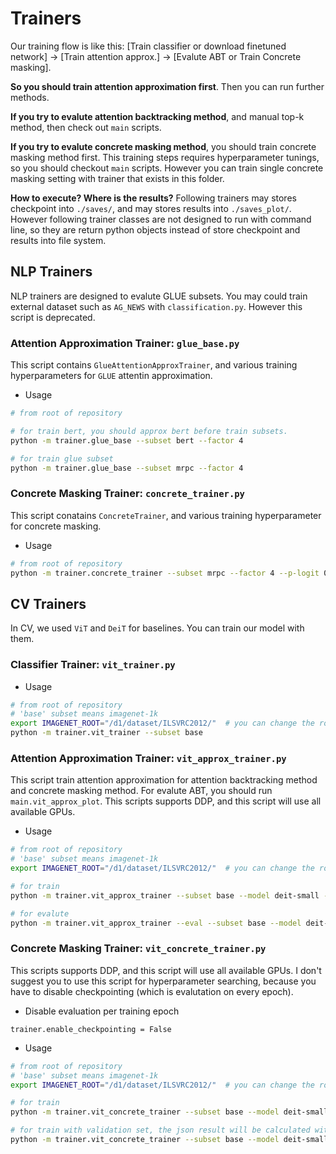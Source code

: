 # Trainers

Our training flow is like this:  [Train classifier or download finetuned network] -> [Train attention approx.] -> [Evalute ABT or Train Concrete masking]. 

**So you should train attention approximation first**. Then you can run further methods.

**If you try to evalute attention backtracking method**, and manual top-k method, then check out `main` scripts.

**If you try to evalute concrete masking method**, you should train concrete masking method first. This training steps requires hyperparameter tunings, so you should checkout `main` scripts. However you can train single concrete masking setting with trainer that exists in this folder.

**How to execute? Where is the results?**
Following trainers may stores checkpoint into `./saves/`, and may stores results into `./saves_plot/`. However following trainer classes are not designed to run with command line, so they are return python objects instead of store checkpoint and results into file system.

## NLP Trainers

NLP trainers are designed to evalute GLUE subsets. You may could train external dataset such as `AG_NEWS` with `classification.py`. However this script is deprecated.

### Attention Approximation Trainer: `glue_base.py`

This script contains `GlueAttentionApproxTrainer`, and various training hyperparameters for `GLUE` attentin approximation.

- Usage
```sh
# from root of repository

# for train bert, you should approx bert before train subsets.
python -m trainer.glue_base --subset bert --factor 4

# for train glue subset
python -m trainer.glue_base --subset mrpc --factor 4
```

### Concrete Masking Trainer: `concrete_trainer.py`

This script conatains `ConcreteTrainer`, and various training hyperparameter for concrete masking.

- Usage
```sh
# from root of repository
python -m trainer.concrete_trainer --subset mrpc --factor 4 --p-logit 0.0
```

## CV Trainers

In CV, we used `ViT` and `DeiT` for baselines. You can train our model with them.

### Classifier Trainer: `vit_trainer.py`

- Usage
```sh
# from root of repository
# 'base' subset means imagenet-1k
export IMAGENET_ROOT="/d1/dataset/ILSVRC2012/"  # you can change the root path.
python -m trainer.vit_trainer --subset base
```

### Attention Approximation Trainer: `vit_approx_trainer.py`

This script train attention approximation for attention backtracking method and concrete masking method. For evalute ABT, you should run `main.vit_approx_plot`. This scripts supports DDP, and this script will use all available GPUs.

- Usage
```sh
# from root of repository
# 'base' subset means imagenet-1k
export IMAGENET_ROOT="/d1/dataset/ILSVRC2012/"  # you can change the root path.

# for train
python -m trainer.vit_approx_trainer --subset base --model deit-small --factor 4

# for evalute
python -m trainer.vit_approx_trainer --eval --subset base --model deit-small --factor 4
```

### Concrete Masking Trainer: `vit_concrete_trainer.py`

This scripts supports DDP, and this script will use all available GPUs. I don't suggest you to use this script for hyperparameter searching, because you have to disable checkpointing (which is evalutation on every epoch). 

- Disable evaluation per training epoch

`trainer.enable_checkpointing = False`

- Usage
```sh
# from root of repository
# 'base' subset means imagenet-1k
export IMAGENET_ROOT="/d1/dataset/ILSVRC2012/"  # you can change the root path.

# for train
python -m trainer.vit_concrete_trainer --subset base --model deit-small --factor 4 --batch-size -1 --epochs 30 --p-logit -0.0 --json-prefix ""

# for train with validation set, the json result will be calculated with subset of train set.
python -m trainer.vit_concrete_trainer --subset base --model deit-small --factor 4 --batch-size -1 --epochs 30 --p-logit -0.0 --json-prefix "" --enable-valid
```